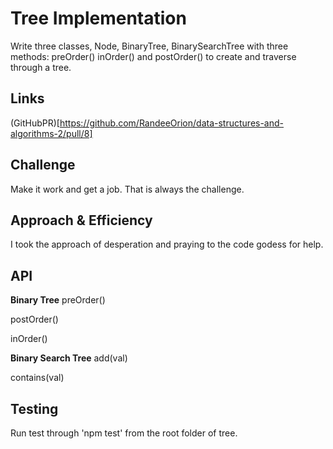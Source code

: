 # Tree Implementation
    
Write three classes, Node, BinaryTree, BinarySearchTree with three methods: preOrder() inOrder() and postOrder() to create and traverse through a tree. 
    
## Links
    
(GitHubPR)[https://github.com/RandeeOrion/data-structures-and-algorithms-2/pull/8]

    
## Challenge
    
Make it work and get a job. That is always the challenge. 
    
## Approach & Efficiency
    
I took the approach of desperation and praying to the code godess for help. 
    
## API
**Binary Tree**
preOrder() 

postOrder() 

inOrder() 

**Binary Search Tree**
add(val)

contains(val)

    
## Testing
    
Run test through 'npm test' from the root folder of tree. 